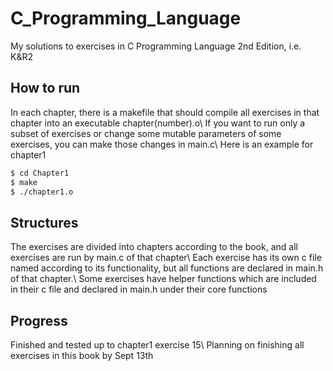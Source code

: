 # C_Programming_Language
My solutions to exercises in C Programming Language 2nd Edition, i.e. K&amp;R2

## How to run

In each chapter, there is a makefile that should compile all exercises in that chapter into an executable chapter(number).o\\
If you want to run only a subset of exercises or change some mutable parameters of some exercises, you can make those changes in main.c\\
Here is an example for chapter1

```bash
$ cd Chapter1
$ make
$ ./chapter1.o
```

## Structures

The exercises are divided into chapters according to the book, and all exercises are run by main.c of that chapter\\
Each exercise has its own c file named according to its functionality, but all functions are declared in main.h of that chapter.\\
Some exercises have helper functions which are included in their c file and declared in main.h under their core functions

## Progress

Finished and tested up to chapter1 exercise 15\\
Planning on finishing all exercises in this book by Sept 13th
